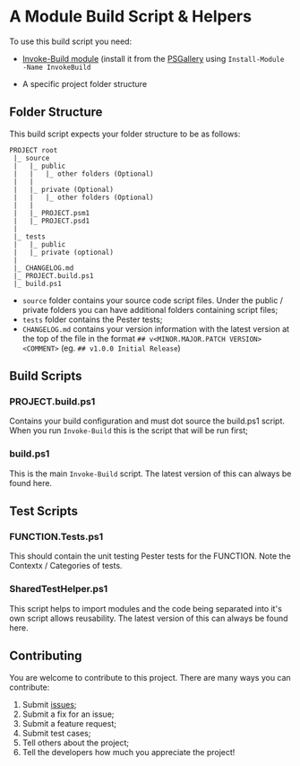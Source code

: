 # A Module Build Script & Helpers

To use this build script you need:

* [Invoke-Build module](https://github.com/nightroman/Invoke-Build) (install it from the [PSGallery](https://www.powershellgallery.com/packages/InvokeBuild) using `Install-Module -Name InvokeBuild`

* A specific project folder structure

## Folder Structure

This build script expects your folder structure to be as follows:

```
PROJECT root
 |_ source
 |   |_ public
 |   |   |_ other folders (Optional)
 |   |
 |   |_ private (Optional)
 |   |   |_ other folders (Optional)
 |   |
 |   |_ PROJECT.psm1
 |   |_ PROJECT.psd1
 |
 |_ tests
 |   |_ public
 |   |_ private (optional)
 |
 |_ CHANGELOG.md
 |_ PROJECT.build.ps1
 |_ build.ps1
```

* `source` folder contains your source code script files. Under the public / private folders you can have additional folders containing script files;
* `tests` folder contains the Pester tests;
* `CHANGELOG.md` contains your version information with the latest version at the top of the file in the format `## v<MINOR.MAJOR.PATCH VERSION> <COMMENT>` (eg. `## v1.0.0 Initial Release`)

## Build Scripts

### PROJECT.build.ps1
Contains your build configuration and must dot source the build.ps1 script. When you run `Invoke-Build` this is the script that will be run first;

### build.ps1
This is the main `Invoke-Build` script. The latest version of this can always be found here.

## Test Scripts

### FUNCTION.Tests.ps1
This should contain the unit testing Pester tests for the FUNCTION. Note the Contextx / Categories of tests.

### SharedTestHelper.ps1
This script helps to import modules and the code being separated into it's own script allows reusability. The latest version of this can always be found here.

## Contributing

You are welcome to contribute to this project. There are many ways you can contribute:

1. Submit [issues](https://github.com/pauby/modulebuild/issues);
2. Submit a fix for an issue;
3. Submit a feature request;
4. Submit test cases;
5. Tell others about the project;
6. Tell the developers how much you appreciate the project!